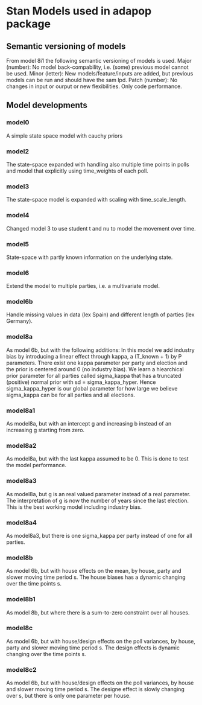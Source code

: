 # Stan Models used in adapop package

## Semantic versioning of models

From model 8i1 the following semantic versioning of models is used.
Major (number): No model back-compability, i.e. (some) previous model cannot be used.
Minor (letter): New models/feature/inputs are added, but previous models can be run and should have the sam lpd.
Patch (number): No changes in input or ourput or new flexibilities. Only code performance.


## Model developments

### model0
A simple state space model with cauchy priors

### model2
The state-space expanded with handling also multiple time points in polls and model that explicitly using time_weights of each poll.

### model3
The state-space model is expanded with scaling with time_scale_length.

### model4
Changed model 3 to use student t and nu to model the movement over time.

### model5
State-space with partly known information on the underlying state.

### model6
Extend the model to multiple parties, i.e. a multivariate model.

### model6b
Handle missing values in data (lex Spain) and different length of parties (lex Germany).

### model8a
As model 6b, but with the following additions:
In this model we add industry bias by introducing a linear effect through kappa, a (T_known + 1) by P parameters.
There exist one kappa parameter per party and election and the prior is centered
around 0 (no industry bias). We learn a hiearchical prior parameter for all parties called
sigma_kappa that has a truncated (positive) normal prior with sd = sigma_kappa_hyper.
Hence sigma_kappa_hyper is our global parameter for how large we believe sigma_kappa can be for all parties and all elections.

### model8a1
As model8a, but with an intercept g and increasing b instead of an increasing g starting from zero.

### model8a2
As model8a, but with the last kappa assumed to be 0. This is done to test the model performance.

### model8a3
As model8a, but g is an real valued parameter instead of a real parameter. The interpretation of g is now the number of years since the last election.
This is the best working model including industry bias.

### model8a4
As model8a3, but there is one sigma_kappa per party instead of one for all parties. 

### model8b
As model 6b, but with house effects on the mean, by house, party and slower moving time period s. The house biases has a dynamic changing over the time points s.

### model8b1
As model 8b, but where there is a sum-to-zero constraint over all houses.

### model8c
As model 6b, but with house/design effects on the poll variances, by house, party and slower moving time period s. The design effects is dynamic changing over the time points s.

### model8c2
As model 6b, but with house/design effects on the poll variances, by house and slower moving time period s. The designe effect is slowly changing over s, but there is only one parameter per house.

